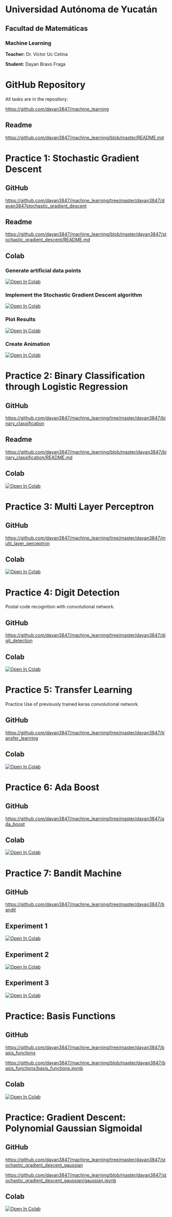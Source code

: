 # Universidad Autónoma de Yucatán

## Facultad de Matemáticas

### Machine Learning

**Teacher:** Dr. Victor Uc Cetina

**Student:** Dayan Bravo Fraga

# GitHub Repository

All tasks are in the repository:

https://github.com/dayan3847/machine_learning

## Readme

https://github.com/dayan3847/machine_learning/blob/master/README.md

# Practice 1: Stochastic Gradient Descent

## GitHub

https://github.com/dayan3847/machine_learning/tree/master/dayan3847/dayan3847stochastic_gradient_descent

## Readme

https://github.com/dayan3847/machine_learning/blob/master/dayan3847/stochastic_gradient_descent/README.md

## Colab

### Generate artificial data points

[![Open In Colab](https://colab.research.google.com/assets/colab-badge.svg)](https://colab.research.google.com/github/dayan3847/machine_learning/blob/master/dayan3847/stochastic_gradient_descent/colab/1_generate_artificial_data_points.ipynb)

### Implement the Stochastic Gradient Descent algorithm

[![Open In Colab](https://colab.research.google.com/assets/colab-badge.svg)](https://colab.research.google.com/github/dayan3847/machine_learning/blob/master/dayan3847/stochastic_gradient_descent/colab/2_stochastic_gradient_descent.ipynb)

### Plot Results

[![Open In Colab](https://colab.research.google.com/assets/colab-badge.svg)](https://colab.research.google.com/github/dayan3847/machine_learning/blob/master/dayan3847/stochastic_gradient_descent/colab/3_plot_results.ipynb)

### Create Animation

[![Open In Colab](https://colab.research.google.com/assets/colab-badge.svg)](https://colab.research.google.com/github/dayan3847/machine_learning/blob/master/dayan3847/stochastic_gradient_descent/colab/4_create_animation.ipynb)

# Practice 2: Binary Classification through Logistic Regression

## GitHub

https://github.com/dayan3847/machine_learning/tree/master/dayan3847/binary_classification

## Readme

https://github.com/dayan3847/machine_learning/blob/master/dayan3847/binary_classification/README.md

## Colab

[![Open In Colab](https://colab.research.google.com/assets/colab-badge.svg)](https://colab.research.google.com/github/dayan3847/machine_learning/blob/master/dayan3847/binary_classification/colab/logistic_regression.ipynb)

# Practice 3: Multi Layer Perceptron

## GitHub

https://github.com/dayan3847/machine_learning/tree/master/dayan3847/multi_layer_perceptron

## Colab

[![Open In Colab](https://colab.research.google.com/assets/colab-badge.svg)](https://colab.research.google.com/github/dayan3847/machine_learning/blob/master/dayan3847/multi_layer_perceptron/colab/multi_layer_perceptron.ipynb)

# Practice 4: Digit Detection

Postal code recognition with convolutional network.

## GitHub

https://github.com/dayan3847/machine_learning/tree/master/dayan3847/digit_detection

## Colab

[![Open In Colab](https://colab.research.google.com/assets/colab-badge.svg)](https://colab.research.google.com/github/dayan3847/machine_learning/blob/master/dayan3847/digit_detection/colab/digit_detection.ipynb)

# Practice 5: Transfer Learning

Practice Use of previously trained keras convolutional network.

## GitHub

https://github.com/dayan3847/machine_learning/tree/master/dayan3847/transfer_learning

## Colab

[![Open In Colab](https://colab.research.google.com/assets/colab-badge.svg)](https://colab.research.google.com/github/dayan3847/machine_learning/blob/master/dayan3847/transfer_learning/colab/transfer_learning.ipynb)

# Practice 6: Ada Boost

## GitHub

https://github.com/dayan3847/machine_learning/tree/master/dayan3847/ada_boost

## Colab

[![Open In Colab](https://colab.research.google.com/assets/colab-badge.svg)](https://colab.research.google.com/github/dayan3847/machine_learning/blob/master/dayan3847/ada_boost/ada_boost.ipynb)

# Practice 7: Bandit Machine

## GitHub

https://github.com/dayan3847/machine_learning/tree/master/dayan3847/bandit

## Experiment 1

[![Open In Colab](https://colab.research.google.com/assets/colab-badge.svg)](https://colab.research.google.com/github/dayan3847/machine_learning/blob/master/dayan3847/bandit/colab/bandit_experiment1.ipynb)

## Experiment 2

[![Open In Colab](https://colab.research.google.com/assets/colab-badge.svg)](https://colab.research.google.com/github/dayan3847/machine_learning/blob/master/dayan3847/bandit/colab/bandit_experiment2.ipynb)

## Experiment 3

[![Open In Colab](https://colab.research.google.com/assets/colab-badge.svg)](https://colab.research.google.com/github/dayan3847/machine_learning/blob/master/dayan3847/bandit/colab/bandit_experiment3.ipynb)

# Practice: Basis Functions

## GitHub

https://github.com/dayan3847/machine_learning/tree/master/dayan3847/basis_functions

https://github.com/dayan3847/machine_learning/blob/master/dayan3847/basis_functions/basis_functions.ipynb

## Colab

[![Open In Colab](https://colab.research.google.com/assets/colab-badge.svg)](https://colab.research.google.com/github/dayan3847/machine_learning/blob/master/dayan3847/basis_functions/basis_functions.ipynb)

# Practice: Gradient Descent: Polynomial **Gaussian** Sigmoidal

## GitHub

https://github.com/dayan3847/machine_learning/tree/master/dayan3847/stochastic_gradient_descent_gaussian

https://github.com/dayan3847/machine_learning/blob/master/dayan3847/stochastic_gradient_descent_gaussian/gaussian.ipynb

## Colab

[![Open In Colab](https://colab.research.google.com/assets/colab-badge.svg)](https://colab.research.google.com/github/dayan3847/machine_learning/blob/master/dayan3847/stochastic_gradient_descent_gaussian/gaussian.ipynb)
